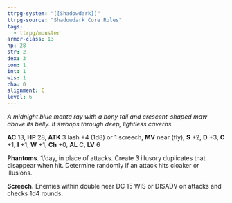 ```yaml
---
ttrpg-system: "[[Shadowdark]]"
ttrpg-source: "Shadowdark Core Rules"
tags:
  - ttrpg/monster
armor-class: 13
hp: 28
str: 2
dex: 3
con: 1
int: 1
wis: 1
cha: 0
alignment: C
level: 6
---
```


_A midnight blue manta ray with a bony tail and crescent-shaped maw above its belly. It swoops through deep, lightless caverns._

**AC** 13, **HP** 28, **ATK** 3 lash +4 (1d8) or 1 screech, **MV** near (fly), **S** +2, **D** +3, **C** +1, **I** +1, **W** +1, **Ch** +0, **AL** C, **LV** 6

**Phantoms**. 1/day, in place of attacks. Create 3 illusory duplicates that disappear when hit. Determine randomly if an attack hits cloaker or illusions. 

**Screech.** Enemies within double near DC 15 WIS or DISADV on attacks and checks 1d4 rounds.

